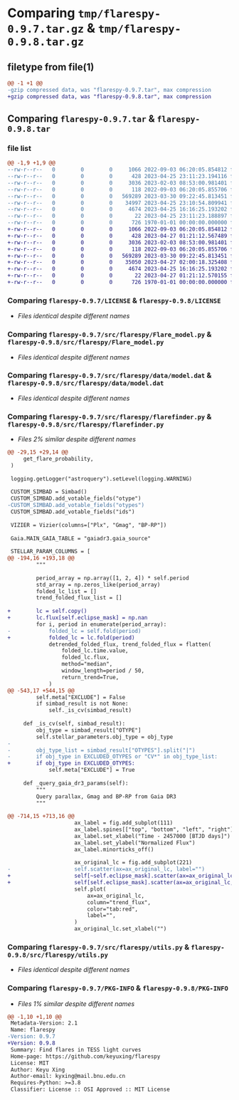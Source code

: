 # Comparing `tmp/flarespy-0.9.7.tar.gz` & `tmp/flarespy-0.9.8.tar.gz`

## filetype from file(1)

```diff
@@ -1 +1 @@
-gzip compressed data, was "flarespy-0.9.7.tar", max compression
+gzip compressed data, was "flarespy-0.9.8.tar", max compression
```

## Comparing `flarespy-0.9.7.tar` & `flarespy-0.9.8.tar`

### file list

```diff
@@ -1,9 +1,9 @@
--rw-r--r--   0        0        0     1066 2022-09-03 06:20:05.854812 flarespy-0.9.7/LICENSE
--rw-r--r--   0        0        0      428 2023-04-25 23:11:23.194116 flarespy-0.9.7/pyproject.toml
--rw-r--r--   0        0        0     3036 2023-02-03 08:53:00.981401 flarespy-0.9.7/src/flarespy/Flare_model.py
--rw-r--r--   0        0        0      118 2022-09-03 06:20:05.855706 flarespy-0.9.7/src/flarespy/__init__.py
--rw-r--r--   0        0        0   569289 2023-03-30 09:22:45.813451 flarespy-0.9.7/src/flarespy/data/model.dat
--rw-r--r--   0        0        0    34997 2023-04-25 23:10:54.809941 flarespy-0.9.7/src/flarespy/flarefinder.py
--rw-r--r--   0        0        0     4674 2023-04-25 16:16:25.193202 flarespy-0.9.7/src/flarespy/utils.py
--rw-r--r--   0        0        0       22 2023-04-25 23:11:23.188897 flarespy-0.9.7/src/flarespy/version.py
--rw-r--r--   0        0        0      726 1970-01-01 00:00:00.000000 flarespy-0.9.7/PKG-INFO
+-rw-r--r--   0        0        0     1066 2022-09-03 06:20:05.854812 flarespy-0.9.8/LICENSE
+-rw-r--r--   0        0        0      428 2023-04-27 01:21:12.567489 flarespy-0.9.8/pyproject.toml
+-rw-r--r--   0        0        0     3036 2023-02-03 08:53:00.981401 flarespy-0.9.8/src/flarespy/Flare_model.py
+-rw-r--r--   0        0        0      118 2022-09-03 06:20:05.855706 flarespy-0.9.8/src/flarespy/__init__.py
+-rw-r--r--   0        0        0   569289 2023-03-30 09:22:45.813451 flarespy-0.9.8/src/flarespy/data/model.dat
+-rw-r--r--   0        0        0    35050 2023-04-27 02:00:18.325408 flarespy-0.9.8/src/flarespy/flarefinder.py
+-rw-r--r--   0        0        0     4674 2023-04-25 16:16:25.193202 flarespy-0.9.8/src/flarespy/utils.py
+-rw-r--r--   0        0        0       22 2023-04-27 01:21:12.570155 flarespy-0.9.8/src/flarespy/version.py
+-rw-r--r--   0        0        0      726 1970-01-01 00:00:00.000000 flarespy-0.9.8/PKG-INFO
```

### Comparing `flarespy-0.9.7/LICENSE` & `flarespy-0.9.8/LICENSE`

 * *Files identical despite different names*

### Comparing `flarespy-0.9.7/src/flarespy/Flare_model.py` & `flarespy-0.9.8/src/flarespy/Flare_model.py`

 * *Files identical despite different names*

### Comparing `flarespy-0.9.7/src/flarespy/data/model.dat` & `flarespy-0.9.8/src/flarespy/data/model.dat`

 * *Files identical despite different names*

### Comparing `flarespy-0.9.7/src/flarespy/flarefinder.py` & `flarespy-0.9.8/src/flarespy/flarefinder.py`

 * *Files 2% similar despite different names*

```diff
@@ -29,15 +29,14 @@
     get_flare_probability,
 )
 
 logging.getLogger("astroquery").setLevel(logging.WARNING)
 
 CUSTOM_SIMBAD = Simbad()
 CUSTOM_SIMBAD.add_votable_fields("otype")
-CUSTOM_SIMBAD.add_votable_fields("otypes")
 CUSTOM_SIMBAD.add_votable_fields("ids")
 
 VIZIER = Vizier(columns=["Plx", "Gmag", "BP-RP"])
 
 Gaia.MAIN_GAIA_TABLE = "gaiadr3.gaia_source"
 
 STELLAR_PARAM_COLUMNS = [
@@ -194,16 +193,18 @@
         """
 
         period_array = np.array([1, 2, 4]) * self.period
         std_array = np.zeros_like(period_array)
         folded_lc_list = []
         trend_folded_flux_list = []
 
+        lc = self.copy()
+        lc.flux[self.eclipse_mask] = np.nan
         for i, period in enumerate(period_array):
-            folded_lc = self.fold(period)
+            folded_lc = lc.fold(period)
             detrended_folded_flux, trend_folded_flux = flatten(
                 folded_lc.time.value,
                 folded_lc.flux,
                 method="median",
                 window_length=period / 50,
                 return_trend=True,
             )
@@ -543,17 +544,15 @@
         self.meta["EXCLUDE"] = False
         if simbad_result is not None:
             self._is_cv(simbad_result)
 
     def _is_cv(self, simbad_result):
         obj_type = simbad_result["OTYPE"]
         self.stellar_parameters.obj_type = obj_type
-
-        obj_type_list = simbad_result["OTYPES"].split("|")
-        if obj_type in EXCLUDED_OTYPES or "CV*" in obj_type_list:
+        if obj_type in EXCLUDED_OTYPES:
             self.meta["EXCLUDE"] = True
 
     def _query_gaia_dr3_params(self):
         """
         Query parallax, Gmag and BP-RP from Gaia DR3
         """
 
@@ -714,15 +713,16 @@
                     ax_label = fig.add_subplot(111)
                     ax_label.spines[["top", "bottom", "left", "right"]].set_visible(False)
                     ax_label.set_xlabel("Time - 2457000 [BTJD days]")
                     ax_label.set_ylabel("Normalized Flux")
                     ax_label.minorticks_off()
 
                     ax_original_lc = fig.add_subplot(221)
-                    self.scatter(ax=ax_original_lc, label="")
+                    self[~self.eclipse_mask].scatter(ax=ax_original_lc, label="")
+                    self[self.eclipse_mask].scatter(ax=ax_original_lc, label="", c="tab:gray")
                     self.plot(
                         ax=ax_original_lc,
                         column="trend_flux",
                         color="tab:red",
                         label="",
                     )
                     ax_original_lc.set_xlabel("")
```

### Comparing `flarespy-0.9.7/src/flarespy/utils.py` & `flarespy-0.9.8/src/flarespy/utils.py`

 * *Files identical despite different names*

### Comparing `flarespy-0.9.7/PKG-INFO` & `flarespy-0.9.8/PKG-INFO`

 * *Files 1% similar despite different names*

```diff
@@ -1,10 +1,10 @@
 Metadata-Version: 2.1
 Name: flarespy
-Version: 0.9.7
+Version: 0.9.8
 Summary: Find flares in TESS light curves
 Home-page: https://github.com/keyuxing/flarespy
 License: MIT
 Author: Keyu Xing
 Author-email: kyxing@mail.bnu.edu.cn
 Requires-Python: >=3.8
 Classifier: License :: OSI Approved :: MIT License
```

